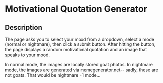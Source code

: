 # Motivational Quotation Generator

## Description

The page asks you to select your mood from a dropdown, select a mode (normal or nightmare), then click a submit button.  After hitting the button, the page displays a random motivational quotation and an image that speaks to your mood.

In normal mode, the images are locally stored goat photos. In nightmare mode, the images are generated via memegenerator.net-- sadly, these are not goats. That would be nightmare +1 mode...
